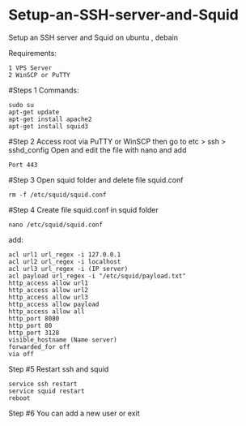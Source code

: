 # Setup-an-SSH-server-and-Squid
Setup an SSH server and Squid on ubuntu , debain

Requirements:
```
1 VPS Server
2 WinSCP or PuTTY
```
#Steps 1 
Commands:
```
sudo su
apt-get update
apt-get install apache2
apt-get install squid3
```
#Step 2
Access root via PuTTY or WinSCP then go to etc > ssh > sshd_config
Open and edit the file with nano and add
```
Port 443
```

#Step 3
Open squid folder and delete file squid.conf
```
rm -f /etc/squid/squid.conf
```

#Step 4
Create file squid.conf in squid folder
```
nano /etc/squid/squid.conf
```

add:
```
acl url1 url_regex -i 127.0.0.1
acl url2 url_regex -i localhost
acl url3 url_regex -i (IP server)
acl payload url_regex -i "/etc/squid/payload.txt"
http_access allow url1
http_access allow url2
http_access allow url3
http_access allow payload
http_access allow all
http_port 8080
http_port 80
http_port 3128
visible_hostname (Name server)
forwarded_for off
via off
```
Step #5
Restart ssh and squid
```
service ssh restart
service squid restart
reboot
```

Step #6
You can add a new user or exit